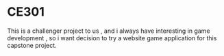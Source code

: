 # CE301 
This is a challenger project to us , and i always have interesting in game development , so i want decision to try a website game application for this capstone project.
